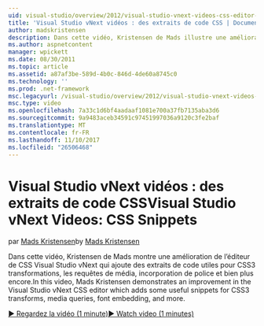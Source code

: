 ```yaml
---
uid: visual-studio/overview/2012/visual-studio-vnext-videos-css-editor-snippets
title: 'Visual Studio vNext vidéos : des extraits de code CSS | Documents Microsoft'
author: madskristensen
description: Dans cette vidéo, Kristensen de Mads illustre une amélioration de l’éditeur de CSS Visual Studio vNext qui ajoute certains extraits de code utiles pour les transformations CSS3, q de support...
ms.author: aspnetcontent
manager: wpickett
ms.date: 08/30/2011
ms.topic: article
ms.assetid: a87af3be-589d-4b0c-846d-4de60a8745c0
ms.technology: ''
ms.prod: .net-framework
msc.legacyurl: /visual-studio/overview/2012/visual-studio-vnext-videos-css-editor-snippets
msc.type: video
ms.openlocfilehash: 7a33c1d6bf4aadaaf1081e700a37fb7135aba3d6
ms.sourcegitcommit: 9a9483aceb34591c97451997036a9120c3fe2baf
ms.translationtype: MT
ms.contentlocale: fr-FR
ms.lasthandoff: 11/10/2017
ms.locfileid: "26506468"
---
```

<a name="visual-studio-vnext-videos-css-snippets"></a><span data-ttu-id="ee1c0-103">Visual Studio vNext vidéos : des extraits de code CSS</span><span class="sxs-lookup"><span data-stu-id="ee1c0-103">Visual Studio vNext Videos: CSS Snippets</span></span>
====================
<span data-ttu-id="ee1c0-104">par [Mads Kristensen](https://github.com/madskristensen)</span><span class="sxs-lookup"><span data-stu-id="ee1c0-104">by [Mads Kristensen](https://github.com/madskristensen)</span></span>

<span data-ttu-id="ee1c0-105">Dans cette vidéo, Kristensen de Mads montre une amélioration de l’éditeur de CSS Visual Studio vNext qui ajoute des extraits de code utiles pour CSS3 transformations, les requêtes de média, incorporation de police et bien plus encore.</span><span class="sxs-lookup"><span data-stu-id="ee1c0-105">In this video, Mads Kristensen demonstrates an improvement in the Visual Studio vNext CSS editor which adds some useful snippets for CSS3 transforms, media queries, font embedding, and more.</span></span>

[<span data-ttu-id="ee1c0-106">&#9654; Regardez la vidéo (1 minute)</span><span class="sxs-lookup"><span data-stu-id="ee1c0-106">&#9654; Watch video (1 minutes)</span></span>](https://channel9.msdn.com/Blogs/ASP-NET-Site-Videos/visual-studio-vnext-videos-css-editor-snippets)
